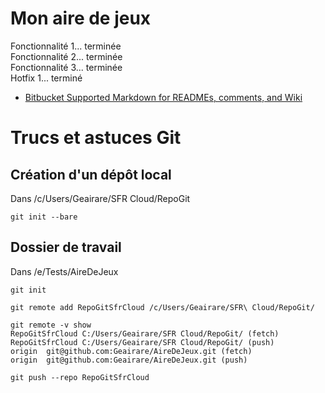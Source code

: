 # Mon aire de jeux #

Fonctionnalité 1... terminée   
Fonctionnalité 2... terminée  
Fonctionnalité 3... terminée  
Hotfix 1... terminé

* [Bitbucket Supported Markdown for READMEs, comments, and Wiki](https://bitbucket.org/tutorials/markdowndemo)

# Trucs et astuces Git

## Création d'un dépôt local

Dans /c/Users/Geairare/SFR Cloud/RepoGit

```
git init --bare
```

## Dossier de travail

Dans /e/Tests/AireDeJeux

```
git init

git remote add RepoGitSfrCloud /c/Users/Geairare/SFR\ Cloud/RepoGit/

git remote -v show
RepoGitSfrCloud C:/Users/Geairare/SFR Cloud/RepoGit/ (fetch)
RepoGitSfrCloud C:/Users/Geairare/SFR Cloud/RepoGit/ (push)
origin  git@github.com:Geairare/AireDeJeux.git (fetch)
origin  git@github.com:Geairare/AireDeJeux.git (push)

git push --repo RepoGitSfrCloud
```


